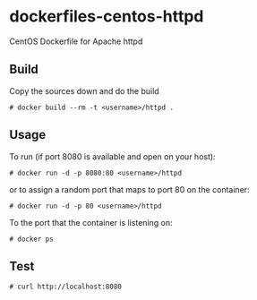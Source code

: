 # dockerfiles-centos-httpd

CentOS Dockerfile for Apache httpd


## Build

Copy the sources down and do the build

```
# docker build --rm -t <username>/httpd .
```

## Usage

To run (if port 8080 is available and open on your host):

```
# docker run -d -p 8080:80 <username>/httpd
```

or to assign a random port that maps to port 80 on the container:

```
# docker run -d -p 80 <username>/httpd
```

To the port that the container is listening on:

```
# docker ps
```

## Test

```
# curl http://localhost:8080
```
